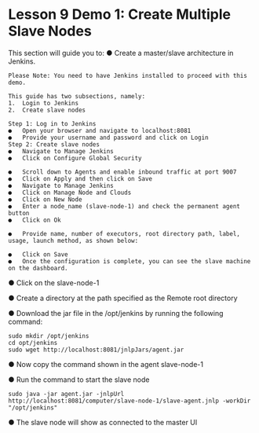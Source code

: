 # Lesson 9 Demo 1: Create Multiple Slave Nodes
This section will guide you to:
●	Create a master/slave architecture in Jenkins.
```
Please Note: You need to have Jenkins installed to proceed with this demo.

This guide has two subsections, namely:
1.	Login to Jenkins
2.	Create slave nodes

Step 1: Log in to Jenkins
●	Open your browser and navigate to localhost:8081
●	Provide your username and password and click on Login
Step 2: Create slave nodes
●	Navigate to Manage Jenkins
●	Click on Configure Global Security
 
●	Scroll down to Agents and enable inbound traffic at port 9007
●	Click on Apply and then click on Save
●	Navigate to Manage Jenkins
●	Click on Manage Node and Clouds
●	Click on New Node
●	Enter a node_name (slave-node-1) and check the permanent agent button
●	Click on Ok
 
●	Provide name, number of executors, root directory path, label, usage, launch method, as shown below:
 
●	Click on Save
●	Once the configuration is complete, you can see the slave machine on the dashboard.
``` 

●	Click on the slave-node-1 

●	Create a directory at the path specified as the Remote root directory


●	Download the jar file in the /opt/jenkins by running the following command:

```
sudo mkdir /opt/jenkins
cd opt/jenkins
sudo wget http://localhost:8081/jnlpJars/agent.jar
```

●	Now copy the command shown in the agent slave-node-1
 
●	Run the command to start the slave node

```
sudo java -jar agent.jar -jnlpUrl http://localhost:8081/computer/slave-node-1/slave-agent.jnlp -workDir "/opt/jenkins"

```
●	The slave node will show as connected to the master UI
 